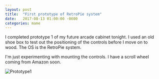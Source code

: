 ```yaml
---
layout: post
title:  "First prototype of RetroPie system"
date:   2017-08-13 01:00:00 -0600
categories: mame
---
```


I completed prototype 1 of my future arcade cabinet tonight.  I used an old shoe box to test out the positioning of the controls before I move on to wood.  The OS is the RetroPie system.

I'm just experimenting with mounting the controls.  I have a scroll wheel coming from Amazon soon.

![Prototype1]({{site.baseurl}}/assets/img/prototype1.jpg)